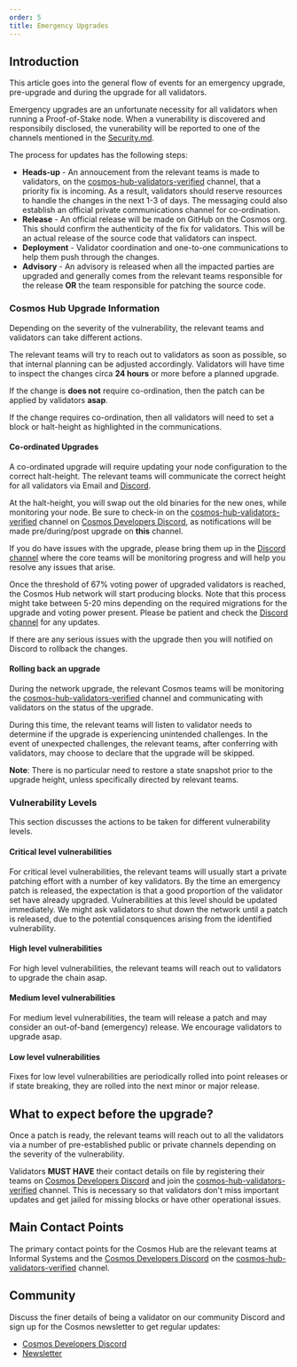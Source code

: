 ```yaml
---
order: 5
title: Emergency Upgrades
---
```


## **Introduction**

This article goes into the general flow of events for an emergency upgrade, pre-upgrade and during the upgrade for all validators.

Emergency upgrades are an unfortunate necessity for all validators when running a Proof-of-Stake node. When a vunerability is discovered and responsibily disclosed, the vunerability will be reported to one of the channels mentioned in the [Security.md](../../SECURITY.md).

The process for updates has the following steps:

- **Heads-up** - An annoucement from the relevant teams is made to validators, on the [cosmos-hub-validators-verified](https://discord.com/channels/669268347736686612/798937713474142229) channel, that a priority fix is incoming. As a result, validators should reserve resources to handle the changes in the next 1-3 of days. The messaging could also establish an official private communications channel for co-ordination.
- **Release** - An official release will be made on GitHub on the Cosmos org. This should confirm the authenticity of the fix for validators. This will be an actual release of the source code that validators can inspect.
- **Deployment** - Validator coordination and one-to-one communications to help them push through the changes.
- **Advisory** - An advisory is released when all the impacted parties are upgraded and generally comes from the relevant teams responsible for the release **OR** the team responsible for patching the source code.


### **Cosmos Hub Upgrade Information**

Depending on the severity of the vulnerability, the relevant teams and validators can take different actions.

The relevant teams will try to reach out to validators as soon as possible, so that internal planning can be adjusted accordingly.
Validators will have time to inspect the changes circa **24 hours** or more before a planned upgrade.

If the change is **does not** require co-ordination, then the patch can be applied by validators **asap**.

If the change requires co-ordination, then all validators will need to set a block or halt-height as highlighted in the communications.

#### **Co-ordinated Upgrades**

A co-ordinated upgrade will require updating your node configuration to the correct halt-height. The relevant teams will communicate the correct height for all validators via Email and [Discord](https://discord.com/channels/669268347736686612/798937713474142229).

At the halt-height, you will swap out the old binaries for the new ones, while monitoring your node. Be sure to check-in on the [cosmos-hub-validators-verified](https://discord.com/channels/669268347736686612/798937713474142229) channel on [Cosmos Developers Discord](https://discord.gg/cosmosnetwork), as notifications will be made pre/during/post upgrade on **this** channel.

If you do have issues with the upgrade, please bring them up in the [Discord channel](https://discord.com/channels/669268347736686612/798937713474142229) where the core teams will be monitoring progress and will help you resolve any issues that arise.

Once the threshold of 67% voting power of upgraded validators is reached, the Cosmos Hub network will start producing blocks. Note that this process might take between 5-20 mins depending on the required migrations for the upgrade and voting power present. Please be patient and check the [Discord channel](https://discord.com/channels/669268347736686612/798937713474142229) for any updates.

If there are any serious issues with the upgrade then you will notified on Discord to rollback the changes.

#### **Rolling back an upgrade**

During the network upgrade, the relevant Cosmos teams will be monitoring the [cosmos-hub-validators-verified](https://discord.com/channels/669268347736686612/798937713474142229)  channel and communicating with validators on the status of the upgrade.

During this time, the relevant teams will listen to validator needs to determine if the upgrade is experiencing unintended challenges. In the event of unexpected challenges, the relevant teams, after conferring with validators, may choose to declare that the upgrade will be skipped.

**Note**: There is no particular need to restore a state snapshot prior to the upgrade height, unless specifically directed by relevant teams.

### **Vulnerability Levels**

This section discusses the actions to be taken for different vulnerability levels.

#### **Critical level vulnerabilities**

For critical level vulnerabilities, the relevant teams will usually start a private patching effort with a number of key validators. By the time an emergency patch is released, the expectation is that a good proportion of the validator set have already upgraded. Vulnerabilities at this level should be updated immediately. We might ask validators to shut down the network until a patch is released, due to the potential consquences arising from the identified vulnerability.

#### **High level vulnerabilities**

For high level vulnerabilities, the relevant teams will reach out to validators to upgrade the chain asap.

#### **Medium level vulnerabilities**

For medium level vulnerabilities, the team will release a patch and may consider an out-of-band (emergency) release. We encourage validators to upgrade asap.

#### **Low level vulnerabilities**

Fixes for low level vulnerabilities are periodically rolled into point releases or if state breaking, they are rolled into the next minor or major release.

## **What to expect before the upgrade?**

Once a patch is ready, the relevant teams will reach out to all the validators via a number of pre-established public or private channels depending on the severity of the vulnerability.

Validators **MUST HAVE** their contact details on file by registering their teams on [Cosmos Developers Discord](https://discord.gg/cosmosnetwork) and join the [cosmos-hub-validators-verified](https://discord.com/channels/669268347736686612/798937713474142229) channel. This is necessary so that validators don't miss important updates and get jailed for missing blocks or have other operational issues.

## **Main Contact Points**

The primary contact points for the Cosmos Hub are the relevant teams at Informal Systems and the [Cosmos Developers Discord](https://discord.gg/cosmosnetwork) on the [cosmos-hub-validators-verified](https://discord.com/channels/669268347736686612/798937713474142229) channel.

## **Community**

Discuss the finer details of being a validator on our community Discord and sign up for the Cosmos newsletter to get regular updates:

* [Cosmos Developers Discord](https://discord.gg/cosmosnetwork)
* [Newsletter](https://cosmos.network/updates/signup/)
